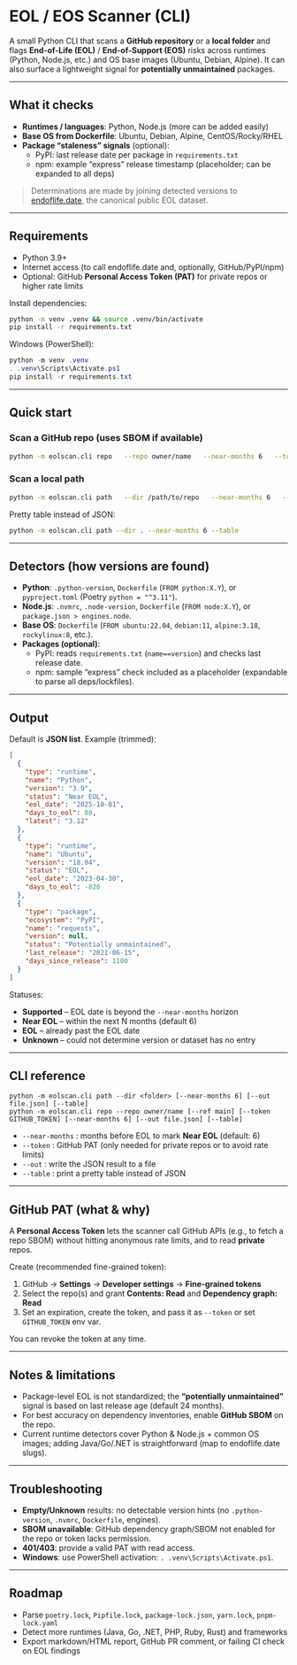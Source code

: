 # EOL / EOS Scanner (CLI)

A small Python CLI that scans a **GitHub repository** or a **local folder** and flags
**End-of-Life (EOL)** / **End-of-Support (EOS)** risks across runtimes (Python, Node.js, etc.)
and OS base images (Ubuntu, Debian, Alpine). It can also surface a lightweight signal for
**potentially unmaintained** packages.

---

## What it checks

- **Runtimes / languages**: Python, Node.js (more can be added easily)
- **Base OS from Dockerfile**: Ubuntu, Debian, Alpine, CentOS/Rocky/RHEL
- **Package “staleness” signals** (optional):
  - PyPI: last release date per package in `requirements.txt`
  - npm: example “express” release timestamp (placeholder; can be expanded to all deps)

> Determinations are made by joining detected versions to
> [endoflife.date](https://endoflife.date/), the canonical public EOL dataset.

---

## Requirements

- Python 3.9+  
- Internet access (to call endoflife.date and, optionally, GitHub/PyPI/npm)  
- Optional: GitHub **Personal Access Token (PAT)** for private repos or higher rate limits

Install dependencies:

```bash
python -m venv .venv && source .venv/bin/activate
pip install -r requirements.txt
```

Windows (PowerShell):

```powershell
python -m venv .venv
. .venv\Scripts\Activate.ps1
pip install -r requirements.txt
```

---

## Quick start

### Scan a GitHub repo (uses SBOM if available)

```bash
python -m eolscan.cli repo   --repo owner/name   --near-months 6   --token $GITHUB_TOKEN   --out report.json
```

### Scan a local path

```bash
python -m eolscan.cli path   --dir /path/to/repo   --near-months 6   --out report.json
```

Pretty table instead of JSON:

```bash
python -m eolscan.cli path --dir . --near-months 6 --table
```

---

## Detectors (how versions are found)

- **Python**: `.python-version`, `Dockerfile` (`FROM python:X.Y`), or `pyproject.toml` (Poetry `python = "^3.11"`).
- **Node.js**: `.nvmrc`, `.node-version`, `Dockerfile` (`FROM node:X.Y`), or `package.json > engines.node`.
- **Base OS**: `Dockerfile` (`FROM ubuntu:22.04`, `debian:11`, `alpine:3.18`, `rockylinux:8`, etc.).
- **Packages (optional)**:
  - PyPI: reads `requirements.txt` (`name==version`) and checks last release date.
  - npm: sample “express” check included as a placeholder (expandable to parse all deps/lockfiles).

---

## Output

Default is **JSON list**. Example (trimmed):

```json
[
  {
    "type": "runtime",
    "name": "Python",
    "version": "3.9",
    "status": "Near EOL",
    "eol_date": "2025-10-01",
    "days_to_eol": 80,
    "latest": "3.12"
  },
  {
    "type": "runtime",
    "name": "Ubuntu",
    "version": "18.04",
    "status": "EOL",
    "eol_date": "2023-04-30",
    "days_to_eol": -820
  },
  {
    "type": "package",
    "ecosystem": "PyPI",
    "name": "requests",
    "version": null,
    "status": "Potentially unmaintained",
    "last_release": "2021-06-15",
    "days_since_release": 1100
  }
]
```

Statuses:
- **Supported** – EOL date is beyond the `--near-months` horizon  
- **Near EOL** – within the next N months (default 6)  
- **EOL** – already past the EOL date  
- **Unknown** – could not determine version or dataset has no entry

---

## CLI reference

```
python -m eolscan.cli path --dir <folder> [--near-months 6] [--out file.json] [--table]
python -m eolscan.cli repo --repo owner/name [--ref main] [--token GITHUB_TOKEN] [--near-months 6] [--out file.json] [--table]
```

- `--near-months` : months before EOL to mark **Near EOL** (default: 6)
- `--token`       : GitHub PAT (only needed for private repos or to avoid rate limits)
- `--out`         : write the JSON result to a file
- `--table`       : print a pretty table instead of JSON

---

## GitHub PAT (what & why)

A **Personal Access Token** lets the scanner call GitHub APIs (e.g., to fetch a repo SBOM)
without hitting anonymous rate limits, and to read **private** repos.

Create (recommended fine-grained token):
1. GitHub → **Settings** → **Developer settings** → **Fine-grained tokens**  
2. Select the repo(s) and grant **Contents: Read** and **Dependency graph: Read**  
3. Set an expiration, create the token, and pass it as `--token` or set `GITHUB_TOKEN` env var.

You can revoke the token at any time.

---

## Notes & limitations

- Package-level EOL is not standardized; the **“potentially unmaintained”** signal is based on last release age (default 24 months).  
- For best accuracy on dependency inventories, enable **GitHub SBOM** on the repo.  
- Current runtime detectors cover Python & Node.js + common OS images; adding Java/Go/.NET is straightforward (map to endoflife.date slugs).

---

## Troubleshooting

- **Empty/Unknown** results: no detectable version hints (no `.python-version`, `.nvmrc`, `Dockerfile`, engines).  
- **SBOM unavailable**: GitHub dependency graph/SBOM not enabled for the repo or token lacks permission.  
- **401/403**: provide a valid PAT with read access.  
- **Windows**: use PowerShell activation: `. .venv\Scripts\Activate.ps1`.

---

## Roadmap

- Parse `poetry.lock`, `Pipfile.lock`, `package-lock.json`, `yarn.lock`, `pnpm-lock.yaml`  
- Detect more runtimes (Java, Go, .NET, PHP, Ruby, Rust) and frameworks  
- Export markdown/HTML report, GitHub PR comment, or failing CI check on EOL findings